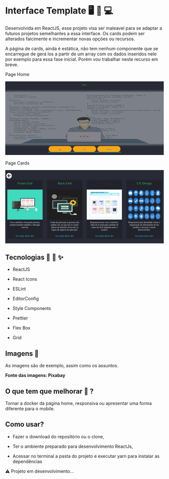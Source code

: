 # Interface Template 🖥️ 📱 💻

Desenvolvida em ReactJS, esse projeto visa ser maleavel para se adaptar a futuros projetos semelhantes a essa interface.
Os cards podem ser alterados falcimente e incrementar novas opções ou recursos.

A página de cards, ainda é estática, não tem nenhum componente que se encarregue de gerá los a partir de um array
com os dados inseridos nele por exemplo para essa fase inicial. Porém vou trabalhar neste recurso em breve.

Page Home
<p align-self="center">
<img src="https://raw.githubusercontent.com/KelvinLopes/interfacetemplate/master/screenhots/home.png" />
</p>

Page Cards
<p align-self="center">
<img src="https://raw.githubusercontent.com/KelvinLopes/interfacetemplate/master/screenhots/Cards.png" />
</p>

## Tecnologias 🚙 🔌 ✨

* ReactJS

* React Icons

* ESLint

* EditorConfig

* Style Components

* Prettier

* Flex Box

* Grid

## Imagens 🎴

As imagens são de exemplo, assim como os assuntos.

**Fonte das imagens: Pixabay**

## O que tem que melhorar 🤔 ?

Tornar a docker da página home, responsiva ou apresentar uma forma diferente para o mobile.

## Como usar?

* Fazer o download do repositório ou o clone,

* Ter o ambiente preparado para desenvolvimento ReactJs,

* Acessar no terminal a pasta do projeto e executar yarn para instalar as dependências

⚠️ Projeto em desenvolvimento...

